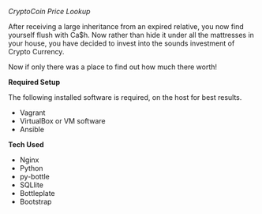*CryptoCoin Price Lookup*

After receiving a large inheritance from an expired relative, you now find yourself flush with Ca$h.
Now rather than hide it under all the mattresses in your house, you have decided to invest into the
sounds investment of Crypto Currency.

Now if only there was a place to find out how much there worth!

**Required Setup**

The following installed software is required, on the host for best results.
- Vagrant
- VirtualBox or VM software
- Ansible

**Tech Used**

- Nginx
- Python
- py-bottle
- SQLlite
- Bottleplate
- Bootstrap
